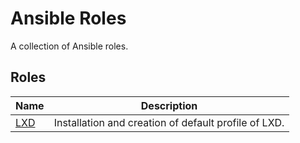 # Ansible Roles

A collection of Ansible roles.

## Roles

| Name                                                   | Description                                                        |
| -------------------------------------------------------| -------------------------------------------------------------------|
| [LXD](./LXD/README.md)                                 | Installation and creation of default profile of LXD.               |
